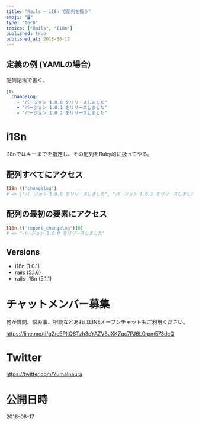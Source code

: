 ```yaml
---
title: "Rails — i18n で配列を扱う"
emoji: "🖥"
type: "tech"
topics: ["Rails", "I18n"]
published: true
published_at: 2018-08-17
---
```


## 定義の例 (YAMLの場合)

配列記法で書く。

```yaml
ja:
  changelog:
    - "バージョン 1.0.0 をリリースしました"
    - "バージョン 1.0.1 をリリースしました"
    - "バージョン 1.0.2 をリリースしました"
```

# i18n

I18nではキーまでを指定し、その配列をRuby的に扱ってやる。

## 配列すべてにアクセス

```rb
I18n.t('changelog')
# => ["バージョン 1.0.0 をリリースしました", "バージョン 1.0.1 をリリースしました", "バージョン 1.0.2 をリリースしました"]
```

## 配列の最初の要素にアクセス

```rb
I18n.t('report_changelog')[0]
# => "バージョン 1.0.0 をリリースしました"
```
## Versions

- i18n (1.0.1)
- rails (5.1.6)
- rails-i18n (5.1.1)








<!-- Update From Qiita API -->

# チャットメンバー募集


何か質問、悩み事、相談などあればLINEオープンチャットもご利用ください。

https://line.me/ti/g2/eEPltQ6Tzh3pYAZV8JXKZqc7PJ6L0rpm573dcQ





# Twitter


https://twitter.com/YumaInaura


<!-- Update From Qiita API -->



# 公開日時

2018-08-17
